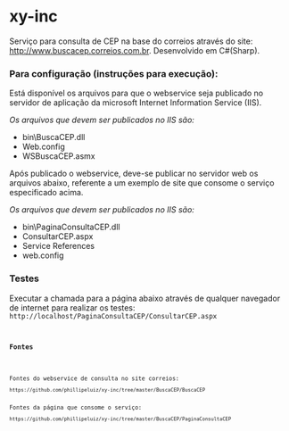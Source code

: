﻿# xy-inc
Serviço para consulta de CEP na base do correios através do site: http://www.buscacep.correios.com.br. Desenvolvido em C#(Sharp).

<h3>
Para configuração (instruções para execução):
</h3>

<p>Está disponível os arquivos para que o webservice seja publicado no servidor de aplicação da microsoft Internet Information Service (IIS).
</p>

<p><i>Os arquivos que devem ser publicados no IIS são:</i></p>
<ul>
<li>bin\BuscaCEP.dll
<li>Web.config
<li>WSBuscaCEP.asmx
</ul>

<p>Após publicado o webservice, deve-se publicar no servidor web os arquivos abaixo, referente a um exemplo de site que consome o serviço especificado acima.</p>

<p><i>Os arquivos que devem ser publicados no IIS são:</i></p>

<ul>
<li>bin\PaginaConsultaCEP.dll
<li>ConsultarCEP.aspx
<li>Service References
<li>web.config
</ul>

<h3>Testes</h3>

Executar a chamada para a página abaixo através de qualquer navegador de internet para realizar os testes:
<code>
http://localhost/PaginaConsultaCEP/ConsultarCEP.aspx
<code>


<h3>Fontes</h3>

<p>Fontes do webservice de consulta no site correios:
<code>
https://github.com/phillipeluiz/xy-inc/tree/master/BuscaCEP/BuscaCEP
</code>
<p>Fontes da página que consome o serviço:
<code>
https://github.com/phillipeluiz/xy-inc/tree/master/BuscaCEP/PaginaConsultaCEP
</code>







